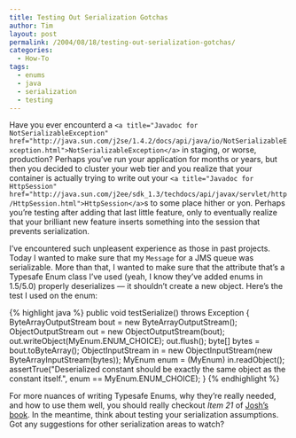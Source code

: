 ```yaml
---
title: Testing Out Serialization Gotchas
author: Tim
layout: post
permalink: /2004/08/18/testing-out-serialization-gotchas/
categories:
  - How-To
tags:
  - enums
  - java
  - serialization
  - testing
---
```

Have you ever encounterd a `<a title="Javadoc for NotSerializableException" href="http://java.sun.com/j2se/1.4.2/docs/api/java/io/NotSerializableException.html">NotSerializableException</a>` in staging, or worse, production? Perhaps you&#8217;ve run your application for months or years, but then you decided to cluster your web tier and you realize that your container is actually trying to write out your `<a title="Javadoc for HttpSession" href="http://java.sun.com/j2ee/sdk_1.3/techdocs/api/javax/servlet/http/HttpSession.html">HttpSession</a>`s to some place hither or yon. Perhaps you&#8217;re testing after adding that last little feature, only to eventually realize that your brilliant new feature inserts something into the session that prevents serialization.

I&#8217;ve encountered such unpleasent experience as those in past projects. Today I wanted to make sure that my `Message` for a JMS queue was serializable. More than that, I wanted to make sure that the attribute that&#8217;s a Typesafe Enum class I&#8217;ve used (yeah, I know they&#8217;ve added enums in 1.5/5.0) properly deserializes — it shouldn&#8217;t create a new object. Here&#8217;s the test I used on the enum:

{% highlight java %}
public void testSerialize() throws Exception {
    ByteArrayOutputStream bout = new ByteArrayOutputStream();
    ObjectOutputStream out = new ObjectOutputStream(bout);
    out.writeObject(MyEnum.ENUM_CHOICE);
    out.flush();
    byte[] bytes = bout.toByteArray();
    ObjectInputStream in = new ObjectInputStream(new ByteArrayInputStream(bytes));
    MyEnum enum = (MyEnum) in.readObject();
    assertTrue("Deserialized constant should be exactly the same object as the constant itself.", enum == MyEnum.ENUM_CHOICE);
}
{% endhighlight %}

For more nuances of writing Typesafe Enums, why they&#8217;re really needed, and how to use them well, you should really checkout *Item 21* of [Josh&#8217;s book][1]. In the meantime, think about testing your serialization assumptions. Got any suggestions for other serialization areas to watch?

 [1]: http://amazon.com/o/ASIN/0201310058/ref=ase_timshadelcom-20/ "Effective Java: Programming Language Guide"
